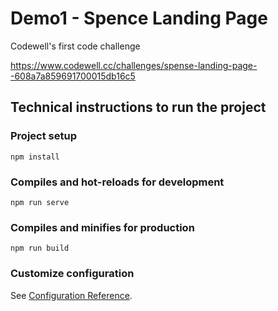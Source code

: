 # Demo1 - Spence Landing Page

Codewell's first code challenge

https://www.codewell.cc/challenges/spense-landing-page--608a7a859691700015db16c5

## Technical instructions to run the project

### Project setup
```
npm install
```

### Compiles and hot-reloads for development
```
npm run serve
```

### Compiles and minifies for production
```
npm run build
```

### Customize configuration
See [Configuration Reference](https://cli.vuejs.org/config/).
